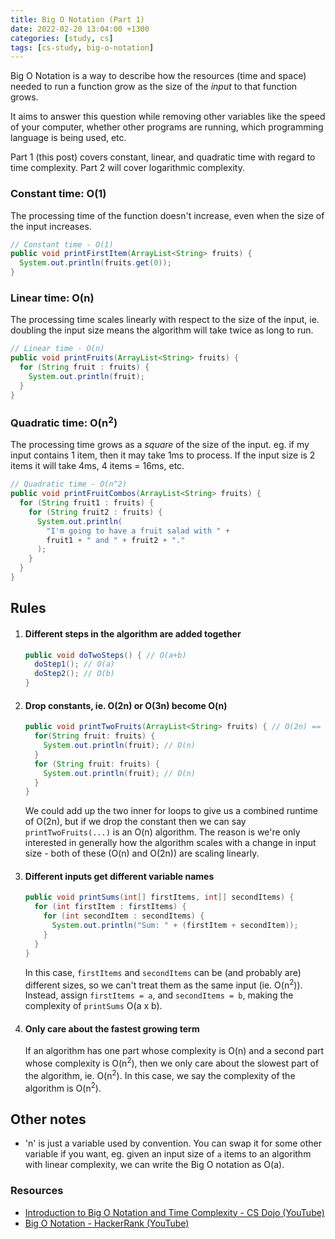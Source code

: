 ```yaml
---
title: Big O Notation (Part 1)
date: 2022-02-20 13:04:00 +1300
categories: [study, cs]
tags: [cs-study, big-o-notation]
---
```


Big O Notation is a way to describe how the resources (time and space)
needed to run a function grow as the size of the *input* to that function
grows.

It aims to answer this question while removing other variables like the
speed of your computer, whether other programs are running, which programming
language is being used, etc.

Part 1 (this post) covers constant, linear, and quadratic time with regard
to time complexity. Part 2 will cover logarithmic complexity.

### Constant time: **O(1)**

The processing time of the function doesn't increase, even when the size of the
input increases.

```java
// Constant time - O(1)
public void printFirstItem(ArrayList<String> fruits) {
  System.out.println(fruits.get(0));
}
```

### Linear time: **O(n)**

The processing time scales linearly with respect to the size of the input, ie.
doubling the input size means the algorithm will take twice as long to run.

```java
// Linear time - O(n)
public void printFruits(ArrayList<String> fruits) {
  for (String fruit : fruits) {
    System.out.println(fruit);
  }
}
```

### Quadratic time: **O(n<sup>2</sup>)**

The processing time grows as a *square* of the size of the input. eg. if
my input contains 1 item, then it may take 1ms to process. If the input
size is 2 items it will take 4ms, 4 items = 16ms, etc.

```java
// Quadratic time - O(n^2)
public void printFruitCombos(ArrayList<String> fruits) {
  for (String fruit1 : fruits) {
    for (String fruit2 : fruits) {
      System.out.println(
        "I'm going to have a fruit salad with " +
        fruit1 + " and " + fruit2 + "."
      );
    }
  }
}
```

## Rules

 1. #### Different steps in the algorithm are added together
    ```java
    public void doTwoSteps() { // O(a+b)
      doStep1(); // O(a)
      doStep2(); // O(b)
    }
    ```

 2. #### Drop constants, ie. O(2n) or O(3n) become O(n)
    ```java
    public void printTwoFruits(ArrayList<String> fruits) { // O(2n) == O(n)
      for(String fruit: fruits) {
        System.out.println(fruit); // O(n)
      }
      for (String fruit: fruits) {
        System.out.println(fruit); // O(n)
      }
    }
    ```
    We could add up the two inner for loops to give us a combined runtime of O(2n), but
    if we drop the constant then we can say `printTwoFruits(...)` is an O(n) algorithm. The
    reason is we're only interested in generally how the algorithm scales with a change
    in input size - both of these (O(n) and O(2n)) are scaling linearly.

 3. #### Different inputs get different variable names
    ```java
    public void printSums(int[] firstItems, int[] secondItems) {
      for (int firstItem : firstItems) {
        for (int secondItem : secondItems) {
          System.out.println("Sum: " + (firstItem + secondItem));
        }
      }
    }
    ```
    In this case, `firstItems` and `secondItems` can be (and probably are) different sizes,
    so we can't treat them as the same input (ie. O(n<sup>2</sup>)). Instead, assign
    `firstItems = a`, and `secondItems = b`, making the complexity of `printSums` O(a x b).

 4. #### Only care about the fastest growing term
    If an algorithm has one part whose complexity is O(n) and a second part whose complexity
    is O(n<sup>2</sup>), then we only care about the slowest part of the algorithm, ie.
    O(n<sup>2</sup>). In this case, we say the complexity of the algorithm is O(n<sup>2</sup>).


## Other notes

 - 'n' is just a variable used by convention. You can swap it for some other variable if
   you want, eg. given an input size of `a` items to an algorithm with linear complexity,
   we can write the Big O notation as O(a).

### Resources

 - [Introduction to Big O Notation and Time Complexity - CS Dojo (YouTube)](https://www.youtube.com/watch?v=D6xkbGLQesk)
 - [Big O Notation - HackerRank (YouTube)](https://www.youtube.com/watch?v=v4cd1O4zkGw)
